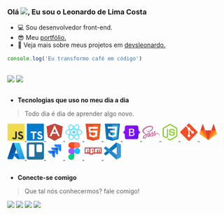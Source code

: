 ### Olá <a href="https://github.com/devsleonardo"><img src="https://media.giphy.com/media/hvRJCLFzcasrR4ia7z/giphy.gif" width="25px"></a>, Eu sou o Leonardo de Lima Costa

 * 💻 Sou desenvolvedor front-end.
 * 😎  Meu [portfólio.](https://leonardo-costa.web.app/#/)
 * 👨 Veja mais sobre meus projetos em [devsleonardo.](https://github.com/devsleonardo?tab=repositories)

```js
console.log('Eu transformo café em código')
```
##

<div>
   <img height="180em" src="https://github-readme-stats.vercel.app/api?username=devsleonardo&show_icons=true&theme=radical&include_all_commits=true&count_private=true"/>
  <img height="180em" src="https://github-readme-stats.vercel.app/api/top-langs/?username=devsleonardo&show_icons=true&theme=radical&langs_count=10&layout=compact&include_all_commits"/>
</div>


##

###  

* **Tecnologias que uso no meu dia a dia**
>Todo dia é dia de aprender algo novo.
  
  <div align="left" > 
   <a href="https://developer.mozilla.org/en-US/docs/Web/JavaScript" target="_blank"> <img src="https://raw.githubusercontent.com/devicons/devicon/master/icons/javascript/javascript-original.svg" alt="javascript" width="40" height="40"/> </a>
   <a href="https://www.typescriptlang.org/" target="_blank"> <img src="https://raw.githubusercontent.com/devicons/devicon/master/icons/typescript/typescript-original.svg" alt="typescript" width="40" height="40"/> </a>
   <a href="https://angular.io" target="_blank"> <img src="https://github.com/devicons/devicon/blob/master/icons/angularjs/angularjs-plain.svg" alt="angular" width="40" height="40"/> </a> 
   <a href="https://reactjs.org/" target="_blank"> <img src="https://github.com/devicons/devicon/blob/master/icons/react/react-original.svg" alt="react" width="40" height="40"/> </a> 
   <a href="https://www.w3.org/html/" target="_blank"> <img src="https://github.com/devicons/devicon/blob/master/icons/html5/html5-original.svg" alt="html5" width="40" height="40"/> </a> 
   <a href="https://www.w3schools.com/css/" target="_blank"> <img src="https://github.com/devicons/devicon/blob/master/icons/css3/css3-original.svg" alt="css3" width="40" height="40"/> </a> 
   <a href="https://getbootstrap.com" target="_blank"> <img src="https://github.com/devicons/devicon/blob/master/icons/bootstrap/bootstrap-original.svg" alt="bootstrap" width="40" height="40"/> </a>
   <a href="https://sass-lang.com" target="_blank"> <img src="https://github.com/devicons/devicon/blob/master/icons/sass/sass-original.svg" alt="sass" width="40" height="40"/> </a> 
   <a href="https://nodejs.org" target="_blank"> <img src="https://github.com/devicons/devicon/blob/master/icons/nodejs/nodejs-plain.svg" alt="nodejs" width="40" height="40"/> </a> 
 <a href="https://git-scm.com/" target="_blank"> <img src="https://github.com/devicons/devicon/blob/master/icons/git/git-plain.svg" alt="git" width="40" height="40"/> </a>
  <a href="https://gitlab.com/" target="_blank"> <img src="https://github.com/devicons/devicon/blob/master/icons/gitlab/gitlab-original.svg" alt="gitlab" width="40" height="40"/> </a>
   <a href="https://azure.microsoft.com/pt-br/services/devops/#overview" target="_blank"> <img src="https://github.com/devicons/devicon/blob/master/icons/azure/azure-original.svg" alt="Azure DevOps" width="40" height="40"/> </a>
   <a href="https://trello.com" target="_blank"> <img src="https://github.com/devicons/devicon/blob/master/icons/trello/trello-plain.svg" alt="Trelo" width="40" height="40"/> </a>
   <a href="https://www.atlassian.com/software/jira?" target="_blank"> <img src="https://github.com/devicons/devicon/blob/master/icons/jira/jira-original.svg" alt="Jira" width="40" height="40"/> </a>
    <a href="https://www.figma.com" target="_blank"> <img src="https://github.com/devicons/devicon/blob/master/icons/figma/figma-original.svg" alt="Figma" width="40" height="40"/> </a>
    <a href="https://www.npmjs.com/" target="_blank"> <img src="https://github.com/devicons/devicon/blob/master/icons/npm/npm-original-wordmark.svg" alt="npm" width="40" height="40"/> </a>
    <a href="https://code.visualstudio.com/" target="_blank"> <img src="https://github.com/devicons/devicon/blob/master/icons/vscode/vscode-original.svg" alt="VScode" width="40" height="40"/> </a>
   
</div>


##
* **Conecte-se comigo**

>Que tal nós conhecermos? fale comigo!

<a href="https://github.com/devsleonardo"><img src="https://img.shields.io/badge/GitHub-100000?style=for-the-badge&logo=github&logoColor=white"></a> 
<a href="https://www.instagram.com/devsleonardo/"><img src="https://img.shields.io/badge/-Instagram-%23E4405F?style=for-the-badge&logo=instagram&logoColor=white" ></a> 
<a href="https://www.linkedin.com/in/devsleonardo/"><img src="https://img.shields.io/badge/-LinkedIn-%230077B5?style=for-the-badge&logo=linkedin&logoColor=white" ></a> 
<a href="mailto:usr.leonardo@gmail.com"><img src="https://img.shields.io/badge/Gmail-D14836?style=for-the-badge&logo=gmail&logoColor=white" target="_blank"></a> 
